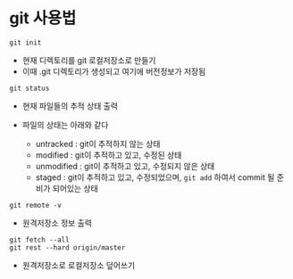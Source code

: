 # git 사용법

`git init`   
- 현재 디렉토리를 git 로컬저장소로 만들기
- 이때 .git 디렉토리가 생성되고 여기에 버전정보가 저장됨   

`git status`   
- 현재 파일들의 추적 상태 출력      


- 파일의 상태는 아래와 같다   
  - untracked : git이 추적하지 않는 상태
  - modified : git이 추적하고 있고, 수정된 상태
  - unmodified : git이 추적하고 있고, 수정되지 않은 상태
  - staged : git이 추적하고 있고, 수정되었으며, `git add` 하여서 commit 될 준비가 되어있는 상태   

`git remote -v`
- 원격저장소 정보 출력   

`git fetch --all`   
`git rest --hard origin/master`   
- 원격저장소로 로컬저장소 덮어쓰기   




